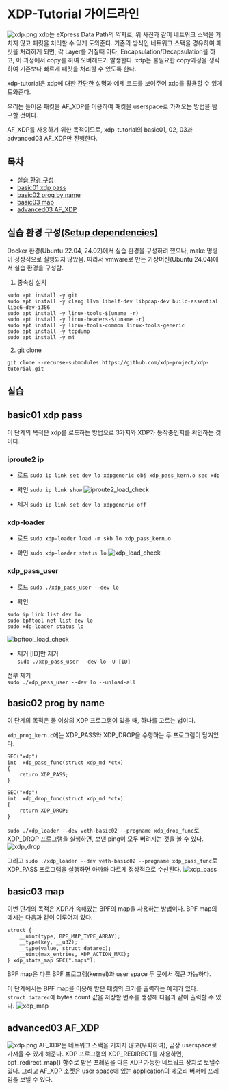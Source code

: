 # XDP-Tutorial 가이드라인

![xdp.png](./img/xdp.png)
xdp는 eXpress Data Path의 약자로, 위 사진과 같이 네트워크 스택을 거치지 않고 패킷을 처리할 수 있게 도와준다.
기존의 방식인 네트워크 스택을 경유하여 패킷을 처리하게 되면, 각 Layer를 거칠때 마다, Encapsulation/Decapsulation을 하고, 이 과정에서 copy를 하여 오버헤드가 발생한다.
xdp는 불필요한 copy과정을 생략하여 기존보다 빠르게 패킷을 처리할 수 있도록 한다.

xdp-tutorial은 xdp에 대한 간단한 설명과 예제 코드를 보여주어 xdp를 활용할 수 있게 도와준다.

우리는 들어온 패킷을 AF_XDP를 이용하여 패킷을 userspace로 가져오는 방법을 탐구할 것이다.

AF_XDP를 사용하기 위한 목적이므로, xdp-tutorial의 basic01, 02, 03과 advanced03 AF_XDP만 진행한다.

## 목차
- [실습 환경 구성](#실습-환경-구성setup-dependencies)
- [basic01 xdp pass](#basic01-xdp-pass)
- [basic02 prog by name](#basic02-prog-by-name)
- [basic03 map](#basic03-map)
- [advanced03 AF_XDP](#advanced03-af_xdp)

<!-- # [**XDP-Tutorial**](https://github.com/xdp-project/xdp-tutorial)
   - **설명**: eXpress Data Path의 기본적인 이해를 위한 튜토리얼 및 예제 모음.
   - **특징**: XDP의 동작 및 개발 방법에 대한 이해 촉진.
   - **장단점**:
     - **장점**: XDP 프로그래밍에 대한 학습에 유용한 자원 제공.
     - **단점**: 고급 사용자에게는 부족한 수준일 수 있음.
   - **설치 가이드**: 프로젝트의 GitHub 페이지 또는 문서를 따라 설치. -->

## 실습 환경 구성[\(Setup dependencies\)](https://github.com/xdp-project/xdp-tutorial/blob/master/setup_dependencies.org)
Docker 환경(Ubuntu 22.04, 24.02)에서 실습 환경을 구성하려 했으나, make 명령이 정상적으로 실행되지 않았음.
따라서 vmware로 만든 가상머신(Ubuntu 24.04)에서 실습 환경을 구성함.

1. 종속성 설치
```
sudo apt install -y git
sudo apt install -y clang llvm libelf-dev libpcap-dev build-essential libc6-dev-i386
sudo apt install -y linux-tools-$(uname -r)
sudo apt install -y linux-headers-$(uname -r)
sudo apt install -y linux-tools-common linux-tools-generic
sudo apt install -y tcpdump
sudo apt install -y m4
```

2. git clone
```
git clone --recurse-submodules https://github.com/xdp-project/xdp-tutorial.git
```
## 실습
## basic01 xdp pass
이 단계의 목적은 xdp를 로드하는 방법으로 3가지와 XDP가 동작중인지를 확인하는 것이다.

### iproute2 ip
  - 로드
  `sudo ip link set dev lo xdpgeneric obj xdp_pass_kern.o sec xdp`

  - 확인
  `sudo ip link show`
  ![iproute2_load_check](./img/iproute2_load_check.png)

  - 제거
  `sudo ip link set dev lo xdpgeneric off`

### xdp-loader
  - 로드
  `sudo xdp-loader load -m skb lo xdp_pass_kern.o`

  - 확인
  `sudo xdp-loader status lo`
  ![xdp_load_check](./img/xdp_load_check.png)

### xdp_pass_user
  - 로드
  `sudo ./xdp_pass_user --dev lo`

  - 확인
  ```
  sudo ip link list dev lo
  sudo bpftool net list dev lo
  sudo xdp-loader status lo
  ```
  ![bpftool_load_check](./img/bpftool_load_check.png)

  - 제거
  \[ID\]만 제거  
  `sudo ./xdp_pass_user --dev lo -U [ID]`

  전부 제거  
  `sudo ./xdp_pass_user --dev lo --unload-all`

## basic02 prog by name
이 단계의 목적은 둘 이상의 XDP 프로그램이 있을 때, 하나를 고르는 법이다.

`xdp_prog_kern.c`에는 XDP_PASS와 XDP_DROP을 수행하는 두 프로그램이 담겨있다.
```
SEC("xdp")
int  xdp_pass_func(struct xdp_md *ctx)
{
	return XDP_PASS;
}

SEC("xdp")
int  xdp_drop_func(struct xdp_md *ctx)
{
	return XDP_DROP;
}
```

`sudo ./xdp_loader --dev veth-basic02 --progname xdp_drop_func`로 XDP_DROP 프로그램을 실행하면, 보낸 ping이 모두 버려지는 것을 볼 수 있다.
![xdp_drop](./img/xdp_drop.png)

그리고 `sudo ./xdp_loader --dev veth-basic02 --progname xdp_pass_func`로 XDP_PASS 프로그램을 실행하면 아까와 다르게 정상적으로 수신된다.
![xdp_pass](./img/xdp_pass.png)

## basic03 map
이번 단계의 목적은 XDP가 속해있는 BPF의 map을 사용하는 방법이다.
BPF map의 예시는 다음과 같이 이루어져 있다.
```
struct {
	__uint(type, BPF_MAP_TYPE_ARRAY);
	__type(key, __u32);
	__type(value, struct datarec);
	__uint(max_entries, XDP_ACTION_MAX);
} xdp_stats_map SEC(".maps");
```
BPF map은 다른 BPF 프로그램(kernel)과 user space 두 곳에서 접근 가능하다.

이 단계에서는 BPF map을 이용해 받은 패킷의 크기를 출력하는 예제가 있다.  
`struct datarec`에 bytes count 값을 저장할 변수를 생성해 다음과 같이 출력할 수 있다.
![xdp_map](./img/xdp_map.png)

## advanced03 AF_XDP
![xdp.png](./img/xdp.png)
AF_XDP는 네트워크 스택을 거치지 않고(우회하여), 곧장 userspace로 가져올 수 있게 해준다.
XDP 프로그램의 XDP_REDIRECT를 사용하면, bpf_redirect_map() 함수로 받은 프레임을 다른 XDP 가능한 네트워크 장치로 보낼수 있다.
그리고 AF_XDP 소켓은 user space에 있는 application의 메모리 버퍼에 프레임을 보낼 수 있다.